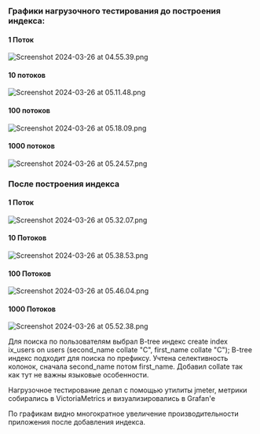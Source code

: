 ### Графики нагрузочного тестирования до построения индекса:

#### 1 Поток
![Screenshot 2024-03-26 at 04.55.39.png](Screenshot%202024-03-26%20at%2004.55.39.png)

#### 10 потоков
![Screenshot 2024-03-26 at 05.11.48.png](Screenshot%202024-03-26%20at%2005.11.48.png)

#### 100 потоков
![Screenshot 2024-03-26 at 05.18.09.png](Screenshot%202024-03-26%20at%2005.18.09.png)

#### 1000 потоков
![Screenshot 2024-03-26 at 05.24.57.png](Screenshot%202024-03-26%20at%2005.24.57.png)

### После построения индекса

#### 1 Поток
![Screenshot 2024-03-26 at 05.32.07.png](Screenshot%202024-03-26%20at%2005.32.07.png)

#### 10 Потоков
![Screenshot 2024-03-26 at 05.38.53.png](Screenshot%202024-03-26%20at%2005.38.53.png)

#### 100 Потоков
![Screenshot 2024-03-26 at 05.46.04.png](Screenshot%202024-03-26%20at%2005.46.04.png)

#### 1000 Потоков
![Screenshot 2024-03-26 at 05.52.38.png](Screenshot%202024-03-26%20at%2005.52.38.png)


Для поиска по пользователям выбрал B-tree индекс create index ix_users on users (second_name collate "C", first_name collate "C");
B-tree индекс подходит для поиска по префиксу.
Учтена селективность колонок, сначала second_name потом first_name.
Добавил collate так как тут не важны языковые особенности.

Нагрузочное тестирование делал с помощью утилиты jmeter, метрики собирались в VictoriaMetrics и визуализировались в Grafan'e

По графикам видно многократное увеличение производительности приложения после добавления индекса.